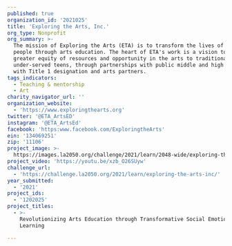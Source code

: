 ```yaml
---
published: true
organization_id: '2021025'
title: 'Exploring the Arts, Inc.'
org_type: Nonprofit
org_summary: >-
  The mission of Exploring the Arts (ETA) is to transform the lives of young
  people through arts education. The heart of ETA's work is a vision to provide
  greater equity of resources and opportunity in the arts to traditionally
  under-served teens, through partnerships with public middle and high schools
  with Title 1 designation and arts partners.
tags_indicators:
  - Teaching & mentorship
  - Art
charity_navigator_url: ''
organization_website:
  - 'https://www.exploringthearts.org'
twitter: '@ETA_ArtsED'
instagram: '@ETA_ArtsEd'
facebook: 'https:www.facebook.com/ExploringtheArts'
ein: '134069251'
zip: '11106'
project_image: >-
  https://images.la2050.org/challenge/2021/learn/2048-wide/exploring-the-arts-inc.jpg
project_video: 'https://youtu.be/xzb_O26SUyw'
challenge_url:
  - 'https://challenge.la2050.org/2021/learn/exploring-the-arts-inc/'
year_submitted:
  - '2021'
project_ids:
  - '1202025'
project_titles:
  - >-
    Revolutionizing Arts Education through Transformative Social Emotional
    Learning

---
```

